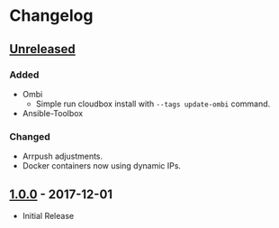 <!---

All notable changes to this project will be documented in this file.

The format is based on [Keep a Changelog](http://keepachangelog.com/en/1.0.0/)
and this project adheres to [Semantic Versioning](http://semver.org/spec/v2.0.0.html).

Changelog Format:

## [X.X.X] - YEAR-MM-DD

### Added
- entry.

### Changed
- entry.

### Removed
- entry.

### Fixed
- entry.

-->

# Changelog

## [Unreleased]
### Added
- Ombi
  - Simple run cloudbox install with `--tags update-ombi` command.
- Ansible-Toolbox

### Changed
- Arrpush adjustments.
- Docker containers now using dynamic IPs. 

## [1.0.0] - 2017-12-01
- Initial Release



[Unreleased]: https://github.com/cloudbox/cloudbox/compare/v1.0.0...HEAD
[1.0.0]: https://github.com/cloudbox/cloudbox/compare/9af69ab...v1.0.0

